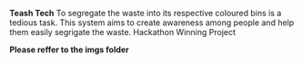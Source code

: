 **Teash Tech**
To segregate the waste into its respective coloured bins is a tedious task. This system aims to create awareness among people and help them easily segrigate the waste.
Hackathon Winning Project 


**Please reffer to the imgs folder**




